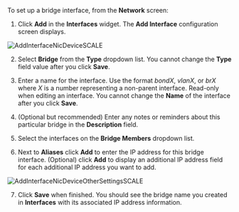 ---
---

To set up a bridge interface, from the **Network** screen:

1. Click **Add** in the **Interfaces** widget.
The **Add Interface** configuration screen displays.

![AddInterfaceNicDeviceSCALE](/images/SCALE/22.12/AddInterfaceNicDeviceSCALE.png "Add Bridge Interface")

2. Select **Bridge** from the **Type** dropdown list.
You cannot change the **Type** field value after you click **Save**.

3. Enter a name for the interface.
Use the format *bondX*, *vlanX*, or *brX* where *X* is a number representing a non-parent interface.
Read-only when editing an interface.
You cannot change the **Name** of the interface after you click **Save**.

4. (Optional but recommended) Enter any notes or reminders about this particular bridge in the **Description** field.

5. Select the interfaces on the **Bridge Members** dropdown list.

6. Next to **Aliases** click **Add** to enter the IP address for this bridge interface.
(Optional) click **Add** to display an additional IP address field for each additional IP address you want to add.

![AddInterfaceNicDeviceOtherSettingsSCALE](/images/SCALE/22.12/AddInterfaceNicDeviceOtherSettingsSCALE.png "Add IP and Subnet Mask")

7. Click **Save** when finished.
You should see the bridge name you created in **Interfaces** with its associated IP address information.
